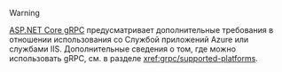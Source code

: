 > [!WARNING]
> [ASP.NET Core gRPC](xref:grpc/index) предусматривает дополнительные требования в отношении использования со Службой приложений Azure или службами IIS. Дополнительные сведения о том, где можно использовать gRPC, см. в разделе <xref:grpc/supported-platforms>.
